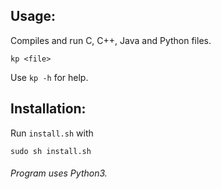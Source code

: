 ## Usage:

Compiles and run C, C++, Java and Python files.

```
kp <file>
```

Use ```kp -h``` for help.

## Installation:

Run ```install.sh``` with

```sudo sh install.sh```

###### Program uses Python3.
